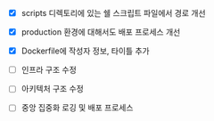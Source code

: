 - [x] scripts 디렉토리에 있는 쉘 스크립트 파일에서 경로 개선
- [x] production 환경에 대해서도 배포 프로세스 개선
- [x] Dockerfile에 작성자 정보, 타이틀 추가
- [ ] 인프라 구조 수정
- [ ] 아키텍처 구조 수정
- [ ] 중앙 집중화 로깅 및 배포 프로세스 


